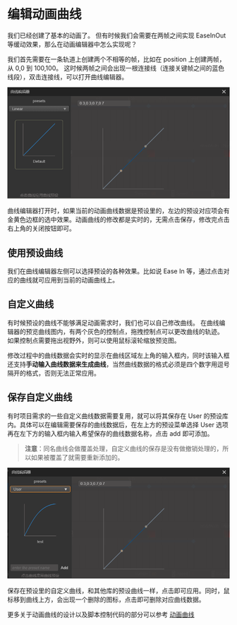 # 编辑动画曲线

我们已经创建了基本的动画了。
但有时候我们会需要在两帧之间实现 EaseInOut 等缓动效果，那么在动画编辑器中怎么实现呢？

我们首先需要在一条轨道上创建两个不相等的帧，比如在 position 上创建两帧，从 0,0 到 100,100。
这时候两帧之间会出现一根连接线（连接关键帧之间的蓝色线段），双击连接线，可以打开曲线编辑器。

![time curve](animation-curve/main.png)

曲线编辑器打开时，如果当前的动画曲线数据是预设里的，左边的预设对应项会有金黄色边框的选中效果。动画曲线的修改都是实时的，无需点击保存，修改完点击右上角的关闭按钮即可。

## 使用预设曲线

我们在曲线编辑器左侧可以选择预设的各种效果。比如说 Ease In 等，通过点击对应的曲线就可应用到当前的动画曲线上。

## 自定义曲线

有时候预设的曲线不能够满足动画需求时，我们也可以自己修改曲线。
在曲线编辑器的预览曲线图内，有两个灰色的控制点，拖拽控制点可以更改曲线的轨迹。
如果控制点需要拖出视野外，则可以使用鼠标滚轮缩放预览图。

修改过程中的曲线数据会实时的显示在曲线区域左上角的输入框内，同时该输入框还支持**手动输入曲线数据来生成曲线**，当然曲线数据的格式必须是四个数字用逗号隔开的格式，否则无法正常应用。

## 保存自定义曲线
有时项目需求的一些自定义曲线数据需要复用，就可以将其保存在 User 的预设库内。具体可以在编辑需要保存的曲线数据后，在左上方的预设菜单选择 User 选项再在左下方的输入框内输入希望保存的曲线数据名称，点击 add 即可添加。

> **注意**：同名曲线会做覆盖处理，自定义曲线的保存是没有做撤销处理的，所以如果被覆盖了就需要重新添加的。

![add-curve](animation-curve/add-curve.png)

保存在预设里的自定义曲线，和其他库的预设曲线一样，点击即可应用。同时，鼠标移到曲线上方，会出现一个删除的图标，点击即可删除对应曲线数据。

更多关于动画曲线的设计以及脚本控制代码的部分可以参考 [动画曲线](./../../engine/animation/animation-clip.md)

